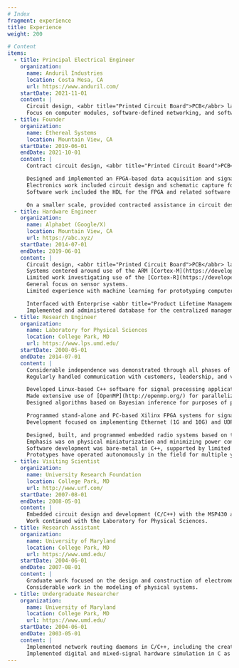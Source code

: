 ```yaml
---
# Index
fragment: experience
title: Experience
weight: 200

# Content
items:
  - title: Principal Electrical Engineer
    organization:
      name: Anduril Industries
      location: Costa Mesa, CA
      url: https://www.anduril.com/
    startDate: 2021-11-01
    content: |
      Circuit design, <abbr title="Printed Circuit Board">PCB</abbr> layout, and <abbr title="Field Programmable Gate Array">FPGA</abbr> development for flight systems.
      Focus on computer modules, software-defined networking, and software-defined radio communication modules.
  - title: Founder
    organization:
      name: Ethereal Systems
      location: Mountain View, CA
    startDate: 2019-06-01
    endDate: 2021-10-01
    content: |
      Contract circuit design, <abbr title="Printed Circuit Board">PCB</abbr> layout, <abbr title="Field Programmable Gate Array">FPGA</abbr> and firmware development.

      Designed and implemented an FPGA-based data acquisition and signal processing core for a miniaturized weather RADAR system.
      Electronics work included circuit design and schematic capture for the integrated CPU module, FPGA module, and related power systems.
      Software work included the HDL for the FPGA and related software on the host computer for communication with the FPGA over PCI-Express.

      On a smaller scale, provided contracted assistance in circuit design and board layout for the control electronics of a satellite propulsion system, firmware for consumer electronics, and firmware for the control electronics in an autonomous vehicle.
  - title: Hardware Engineer
    organization:
      name: Alphabet (Google/X)
      location: Mountain View, CA
      url: https://abc.xyz/
    startDate: 2014-07-01
    endDate: 2019-06-01
    content: |
      Circuit design, <abbr title="Printed Circuit Board">PCB</abbr> layout, firmware development, and integrated testing for flight systems.
      Systems centered around use of the ARM [Cortex-M](https://developer.arm.com/products/processors/cortex-m).
      Limited work investigating use of the [Cortex-R](https://developer.arm.com/products/processors/cortex-r) (including initial CPU bring-up) and <abbr title="Field Programmable Gate Array">FPGA</abbr>s.
      General focus on sensor systems.
      Limited experience with machine learning for prototyping computer vision applications.

      Interfaced with Enterprise <abbr title="Product Lifetime Management">PLM</abbr> Systems, Component Manufacturers, Prototyping Vendors, and Contract Manufacturers.
      Implemented and administered database for the centralized management of component libraries for Altium and Orcad/Allegro.
  - title: Research Engineer
    organization:
      name: Laboratory for Physical Sciences
      location: College Park, MD
      url: https://www.lps.umd.edu/
    startDate: 2008-05-01
    endDate: 2014-07-01
    content: |
      Considerable independence was demonstrated through all phases of project lifetime: research, design, and implementation.
      Regularly handled communication with customers, leadership, and vendors.

      Developed Linux-based C++ software for signal processing applications.
      Made extensive use of [OpenMP](http://openmp.org/) for parallelization and [Asio](http://think-async.com/) for asynchronous network I/O.
      Designed algorithms based on Bayesian inference for purposes of pattern identification and estimation.

      Programmed stand-alone and PC-based Xilinx FPGA systems for signal processing applications.
      Development focused on implementing Ethernet (1G and 10G) and UDP/IP for data exchange, fixed-point and floating-point pipelined computations.

      Designed, built, and programmed embedded radio systems based on the [Texas Instruments MSP430](https://www.ti.com/microcontrollers/msp430-ultra-low-power-mcus/overview.html) and [Chipcon radios](http://www.ti.com/product/cc1101).
      Emphasis was on physical miniaturization and minimizing power consumption.
      Software development was bare-metal in C++, supported by limited use of assembly to construct a rudimentary threaded Real Time Operating System (RTOS).
      Prototypes have operated autonomously in the field for multiple years without need of servicing.
  - title: Visiting Scientist
    organization:
      name: University Research Foundation
      location: College Park, MD
      url: http://www.urf.com/
    startDate: 2007-08-01
    endDate: 2008-05-01
    content: |
      Embedded circuit design and development (C/C++) with the MSP430 and Chipcon radio.
      Work continued with the Laboratory for Physical Sciences.
  - title: Research Assistant
    organization:
      name: University of Maryland
      location: College Park, MD
      url: https://www.umd.edu/
    startDate: 2004-06-01
    endDate: 2007-08-01
    content: |
      Graduate work focused on the design and construction of electromechanical photonic components.
      Considerable work in the modeling of physical systems.
  - title: Undergraduate Researcher
    organization:
      name: University of Maryland
      location: College Park, MD
      url: https://www.umd.edu/
    startDate: 2004-06-01
    endDate: 2003-05-01
    content: |
      Implemented network routing daemons in C/C++, including the creation of Linux kernel modules.
      Implemented digital and mixed-signal hardware simulation in C as part of the [ATEMU project](http://www.hynet.umd.edu/research/atemu/).
---
```

